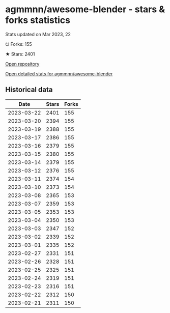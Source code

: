 # agmmnn/awesome-blender - stars & forks statistics

Stats updated on Mar 2023, 22

☋ Forks: 155

★ Stars: 2401

[Open repository](https://github.com/agmmnn/awesome-blender)

[Open detailed stats for agmmnn/awesome-blender](https://reviewgithub.com/rep/agmmnn/awesome-blender)

## Historical data
| Date | Stars | Forks |
|------|-------|-------|
| 2023-03-22 | 2401 | 155 | 
| 2023-03-20 | 2394 | 155 | 
| 2023-03-19 | 2388 | 155 | 
| 2023-03-17 | 2386 | 155 | 
| 2023-03-16 | 2379 | 155 | 
| 2023-03-15 | 2380 | 155 | 
| 2023-03-14 | 2379 | 155 | 
| 2023-03-12 | 2376 | 155 | 
| 2023-03-11 | 2374 | 154 | 
| 2023-03-10 | 2373 | 154 | 
| 2023-03-08 | 2365 | 153 | 
| 2023-03-07 | 2359 | 153 | 
| 2023-03-05 | 2353 | 153 | 
| 2023-03-04 | 2350 | 153 | 
| 2023-03-03 | 2347 | 152 | 
| 2023-03-02 | 2339 | 152 | 
| 2023-03-01 | 2335 | 152 | 
| 2023-02-27 | 2331 | 151 | 
| 2023-02-26 | 2328 | 151 | 
| 2023-02-25 | 2325 | 151 | 
| 2023-02-24 | 2319 | 151 | 
| 2023-02-23 | 2316 | 151 | 
| 2023-02-22 | 2312 | 150 | 
| 2023-02-21 | 2311 | 150 | 

